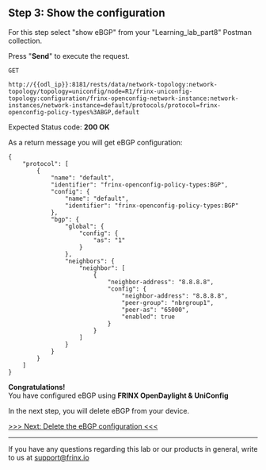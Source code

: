 ## Step 3: Show the configuration

For this step select "show eBGP" from your "Learning_lab_part8" Postman collection.

Press "**Send**" to execute the request.

```
GET

http://{{odl_ip}}:8181/rests/data/network-topology:network-topology/topology=uniconfig/node=R1/frinx-uniconfig-topology:configuration/frinx-openconfig-network-instance:network-instances/network-instance=default/protocols/protocol=frinx-openconfig-policy-types%3ABGP,default
```

Expected Status code: **200 OK**

As a return message you will get eBGP configuration:


```
{
    "protocol": [
        {
            "name": "default",
            "identifier": "frinx-openconfig-policy-types:BGP",
            "config": {
                "name": "default",
                "identifier": "frinx-openconfig-policy-types:BGP"
            },
            "bgp": {
                "global": {
                    "config": {
                        "as": "1"
                    }
                },
                "neighbors": {
                    "neighbor": [
                        {
                            "neighbor-address": "8.8.8.8",
                            "config": {
                                "neighbor-address": "8.8.8.8",
                                "peer-group": "nbrgroup1",
                                "peer-as": "65000",
                                "enabled": true
                            }
                        }
                    ]
                }
            }
        }
    ]
}
```

**Congratulations!** <br>
You have configured eBGP using **FRINX OpenDaylight & UniConfig**

In the next step, you will delete eBGP from your device.

[>>> Next: Delete the eBGP configuration <<<](3.md)

---
If you have any questions regarding this lab or our products in general, write to us at [support@frinx.io](mailto:support@frinx.io)